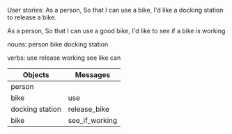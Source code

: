 User stories:
As a person,
So that I can use a bike,
I'd like a docking station to release a bike.

As a person,
So that I can use a good bike,
I'd like to see if a bike is working

nouns:
person
bike
docking station

verbs:
use 
release
working
see
like
can

| Objects | Messages |
| ------- | -------- |
| person |          |
| bike | use |
| docking station | release_bike |
| bike | see_if_working |

